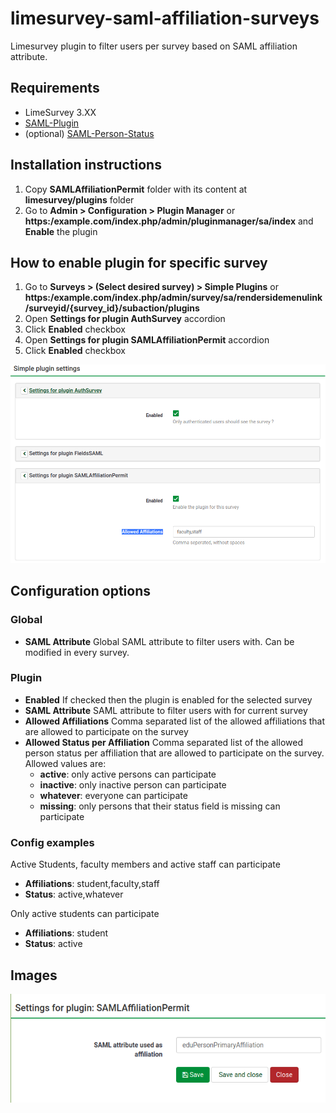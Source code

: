 # limesurvey-saml-affiliation-surveys
Limesurvey plugin to filter users per survey based on SAML affiliation attribute.

## Requirements
* LimeSurvey 3.XX
* [SAML-Plugin](https://github.com/auth-it-center/Limesurvey-SAML-Authentication)
* (optional) [SAML-Person-Status](https://github.com/auth-it-center/limesurvey-saml-person-status)

## Installation instructions
1. Copy **SAMLAffiliationPermit** folder with its content at **limesurvey/plugins** folder
2. Go to **Admin > Configuration > Plugin Manager** or **https:/example.com/index.php/admin/pluginmanager/sa/index**
and **Enable** the plugin

## How to enable plugin for specific survey
1. Go to **Surveys > (Select desired survey) > Simple Plugins** or
**https:/example.com/index.php/admin/survey/sa/rendersidemenulink/surveyid/{survey_id}/subaction/plugins**
2. Open **Settings for plugin AuthSurvey** accordion
3. Click **Enabled** checkbox
4. Open **Settings for plugin SAMLAffiliationPermit** accordion
5. Click **Enabled** checkbox

![Plugin settings](images/plugin_settings.png)

## Configuration options

### Global
* **SAML Attribute** Global SAML attribute to filter users with. Can be modified in every survey.

### Plugin
* **Enabled** If checked then the plugin is enabled for the selected survey
* **SAML Attribute** SAML attribute to filter users with for current survey
* **Allowed Affiliations** Comma separated list of the allowed affiliations that are allowed to participate on the survey
* **Allowed Status per Affiliation** Comma separated list of the allowed person status per affiliation that are allowed to participate on the survey. Allowed values are:
  * **active**: only active persons can participate
  * **inactive**: only inactive person can participate
  * **whatever**: everyone can participate
  * **missing**: only persons that their status field is missing can participate

### Config examples

Active Students, faculty members and active staff can participate
* **Affiliations**: student,faculty,staff
* **Status**: active,whatever

Only active students can participate
* **Affiliations**: student
* **Status**: active


## Images
![Global Plugin settings](images/global_settings.png)
